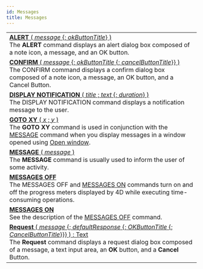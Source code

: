 ```yaml
---
id: Messages
title: Messages
---
```

||
|---|
|[**ALERT** ( *message* {; *okButtonTitle*} )](../../commands-legacy/alert)<br/>The **ALERT** command displays an alert dialog box composed of a note icon, a message, and an OK button.|
|[**CONFIRM** ( *message* {; *okButtonTitle* {; *cancelButtonTitle*}} )](../../commands-legacy/confirm)<br/>The CONFIRM command displays a confirm dialog box composed of a note icon, a message, an OK button, and a Cancel Button.|
|[**DISPLAY NOTIFICATION** ( *title* ; *text* {; *duration*} )](../../commands-legacy/display-notification)<br/>The DISPLAY NOTIFICATION command displays a notification message to the user.|
|[**GOTO XY** ( *x* ; *y* )](../../commands-legacy/goto-xy)<br/>The **GOTO XY** command is used in conjunction with the [MESSAGE](message.md) command when you display messages in a window opened using [Open window](open-window.md).|
|[**MESSAGE** ( *message* )](../../commands-legacy/message)<br/>The **MESSAGE** command is usually used to inform the user of some activity.|
|[**MESSAGES OFF**](../../commands-legacy/messages-off)<br/>The MESSAGES OFF and [MESSAGES ON](messages-on.md) commands turn on and off the progress meters displayed by 4D while executing time-consuming operations.|
|[**MESSAGES ON**](../../commands-legacy/messages-on)<br/>See the description of the [MESSAGES OFF](messages-off.md) command.|
|[**Request** ( *message* {; *defaultResponse* {; *OKButtonTitle* {; *CancelButtonTitle*}}} )  : Text](../../commands-legacy/request)<br/>The **Request** command displays a request dialog box composed of a message, a text input area, an **OK** button, and a **Cancel** Button.|
